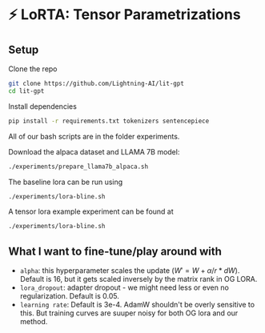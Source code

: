 # ⚡ LoRTA: Tensor Parametrizations


## Setup

Clone the repo

```bash
git clone https://github.com/Lightning-AI/lit-gpt
cd lit-gpt
```

Install dependencies

```bash
pip install -r requirements.txt tokenizers sentencepiece
```

All of our bash scripts are in the folder experiments.

Download the alpaca dataset and LLAMA 7B model:
```bash
./experiments/prepare_llama7b_alpaca.sh
```

The baseline lora can be run using
```bash
./experiments/lora-bline.sh
```

A tensor lora example experiment can be found at
```bash
./experiments/lora-bline.sh
```


## What I want to fine-tune/play around with

* `alpha`: this hyperparameter scales the update ($W' = W+\alpha/r * dW$). Default is 16, but it gets scaled inversely by the matrix rank in OG LORA.
* `lora_dropout`: adapter dropout - we might need less or even no regularization. Default is 0.05.
* `learning rate`: Default is 3e-4. AdamW shouldn't be overly sensitive to this. But training curves are suuper noisy for both OG lora and our method.